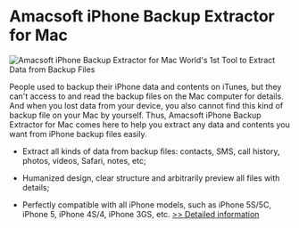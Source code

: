 # Amacsoft iPhone Backup Extractor for Mac
![Amacsoft iPhone Backup Extractor for Mac](https://mycommerce.akamaized.net/api/pimages/P300948164/BIG/300948164.PNG)
World's 1st Tool to Extract Data from Backup Files

People used to backup their iPhone data and contents on iTunes, but they can't access to and read the backup files on the Mac computer for details. And when you lost data from your device, you also cannot find this kind of backup file on your Mac by yourself. Thus, Amacsoft iPhone Backup Extractor for Mac comes here to help you extract any data and contents you want from iPhone backup files easily.

* Extract all kinds of data from backup files: contacts, SMS, call history, photos, videos, Safari, notes, etc;

* Humanized design, clear structure and arbitrarily preview all files with details;

* Perfectly compatible with all iPhone models, such as iPhone 5S/5C, iPhone 5, iPhone 4S/4, iPhone 3GS, etc.
[>> Detailed information](https://secure.shareit.com/shareit/product.html?productid=300948164&affiliateid=200057808)